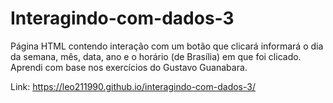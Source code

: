 # Interagindo-com-dados-3
Página HTML contendo interação com um botão que clicará informará o dia da semana, mês, data, ano e o horário (de Brasília) em que foi clicado. Aprendi com base nos exercícios do Gustavo Guanabara.

Link: https://leo211990.github.io/interagindo-com-dados-3/
